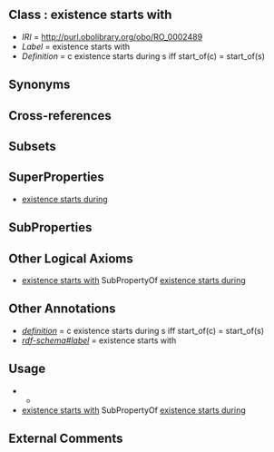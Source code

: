
## Class : existence starts with

 * *IRI* = http://purl.obolibrary.org/obo/RO_0002489
 * *Label* = existence starts with
 * *Definition* = c existence starts during s iff start_of(c) = start_of(s)

## Synonyms


## Cross-references


## Subsets


## SuperProperties

 * [existence starts during](../../RO/88/RO_0002488.md)

## SubProperties


## Other Logical Axioms

 * [existence starts with](../../RO/89/RO_0002489.md) SubPropertyOf [existence starts during](../../RO/88/RO_0002488.md)

## Other Annotations

 * *[definition](../../IAO/15/IAO_0000115.md)* = c existence starts during s iff start_of(c) = start_of(s)
 * *[rdf-schema#label](../../el/rdf-schema#label.md)* = existence starts with

## Usage

 * -
 * [existence starts with](../../RO/89/RO_0002489.md) SubPropertyOf [existence starts during](../../RO/88/RO_0002488.md)

## External Comments

